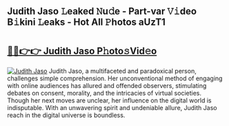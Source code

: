 ## Judith Jaso 𝙻eaked 𝙽u𝚍e - Part-var 𝚅𝚒deo B𝚒kini 𝙻eaks - Hot All 𝙿hotos aUzT1

# <h2><a href="http://ld39gsu.urlbe.top/?page=Judith+Jaso">🔗🔗👉👉 Judith Jaso P𝚑oto𝚜Vid𝚎o</a></h2>

[![Judith Jaso](https://i.imgur.com/eBuTRDB.gif)](http://ld39gsu.urlbe.top/?page=Judith+Jaso)
Judith Jaso, a multifaceted and paradoxical person, challenges simple comprehension. Her unconventional method of engaging with online audiences has allured and offended observers, stimulating debates on consent, morality, and the intricacies of virtual societies. Though her next moves are unclear, her influence on the digital world is indisputable. With an unwavering spirit and undeniable allure, Judith Jaso reach in the digital universe is boundless.
